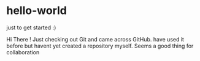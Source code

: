 # hello-world
just to get started :)

Hi There !
Just checking out Git and came across GitHub. have used it before but havent yet created a repository myself.
Seems a good thing for collaboration
